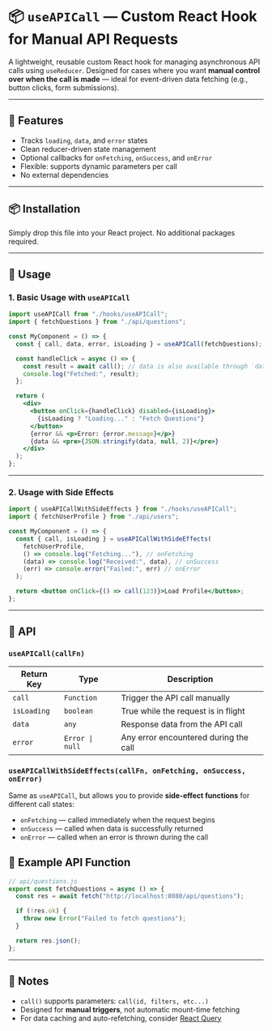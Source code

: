 # 📦 `useAPICall` — Custom React Hook for Manual API Requests

A lightweight, reusable custom React hook for managing asynchronous API calls using `useReducer`. Designed for cases where you want **manual control over when the call is made** — ideal for event-driven data fetching (e.g., button clicks, form submissions).

---

## 🚀 Features

- Tracks `loading`, `data`, and `error` states
- Clean reducer-driven state management
- Optional callbacks for `onFetching`, `onSuccess`, and `onError`
- Flexible: supports dynamic parameters per call
- No external dependencies

---

## 📦 Installation

Simply drop this file into your React project. No additional packages required.

---

## 🧠 Usage

### 1. Basic Usage with `useAPICall`

```jsx
import useAPICall from "./hooks/useAPICall";
import { fetchQuestions } from "./api/questions";

const MyComponent = () => {
  const { call, data, error, isLoading } = useAPICall(fetchQuestions);

  const handleClick = async () => {
    const result = await call(); // data is also available through `data` state
    console.log("Fetched:", result);
  };

  return (
    <div>
      <button onClick={handleClick} disabled={isLoading}>
        {isLoading ? "Loading..." : "Fetch Questions"}
      </button>
      {error && <p>Error: {error.message}</p>}
      {data && <pre>{JSON.stringify(data, null, 2)}</pre>}
    </div>
  );
};
```

---

### 2. Usage with Side Effects

```jsx
import { useAPICallWithSideEffects } from "./hooks/useAPICall";
import { fetchUserProfile } from "./api/users";

const MyComponent = () => {
  const { call, isLoading } = useAPICallWithSideEffects(
    fetchUserProfile,
    () => console.log("Fetching..."), // onFetching
    (data) => console.log("Received:", data), // onSuccess
    (err) => console.error("Failed:", err) // onError
  );

  return <button onClick={() => call(123)}>Load Profile</button>;
};
```

---

## 🔧 API

### `useAPICall(callFn)`

| Return Key  | Type            | Description                           |
| ----------- | --------------- | ------------------------------------- |
| `call`      | `Function`      | Trigger the API call manually         |
| `isLoading` | `boolean`       | True while the request is in flight   |
| `data`      | `any`           | Response data from the API call       |
| `error`     | `Error \| null` | Any error encountered during the call |

### `useAPICallWithSideEffects(callFn, onFetching, onSuccess, onError)`

Same as `useAPICall`, but allows you to provide **side-effect functions** for different call states:

- `onFetching` — called immediately when the request begins
- `onSuccess` — called when data is successfully returned
- `onError` — called when an error is thrown during the call

## 🧪 Example API Function

```js
// api/questions.js
export const fetchQuestions = async () => {
  const res = await fetch("http://localhost:8080/api/questions");

  if (!res.ok) {
    throw new Error("Failed to fetch questions");
  }

  return res.json();
};
```

---

## 📌 Notes

- `call()` supports parameters: `call(id, filters, etc...)`
- Designed for **manual triggers**, not automatic mount-time fetching
- For data caching and auto-refetching, consider [React Query](https://tanstack.com/query)
